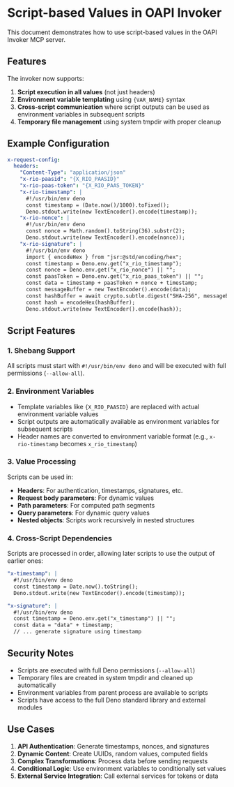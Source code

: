 # Script-based Values in OAPI Invoker

This document demonstrates how to use script-based values in the OAPI Invoker MCP server.

## Features

The invoker now supports:

1. **Script execution in all values** (not just headers)
2. **Environment variable templating** using `{VAR_NAME}` syntax
3. **Cross-script communication** where script outputs can be used as environment variables in subsequent scripts
4. **Temporary file management** using system tmpdir with proper cleanup

## Example Configuration

```yaml
x-request-config:
  headers:
    "Content-Type": "application/json"
    "x-rio-paasid": "{X_RIO_PAASID}"
    "x-rio-paas-token": "{X_RIO_PAAS_TOKEN}"
    "x-rio-timestamp": |
      #!/usr/bin/env deno
      const timestamp = (Date.now()/1000).toFixed();
      Deno.stdout.write(new TextEncoder().encode(timestamp));
    "x-rio-nonce": |
      #!/usr/bin/env deno
      const nonce = Math.random().toString(36).substr(2);
      Deno.stdout.write(new TextEncoder().encode(nonce));
    "x-rio-signature": |
      #!/usr/bin/env deno
      import { encodeHex } from "jsr:@std/encoding/hex";
      const timestamp = Deno.env.get("x_rio_timestamp");
      const nonce = Deno.env.get("x_rio_nonce") || "";
      const paasToken = Deno.env.get("x_rio_paas_token") || "";
      const data = timestamp + paasToken + nonce + timestamp;
      const messageBuffer = new TextEncoder().encode(data);
      const hashBuffer = await crypto.subtle.digest("SHA-256", messageBuffer);
      const hash = encodeHex(hashBuffer);
      Deno.stdout.write(new TextEncoder().encode(hash));
```

## Script Features

### 1. Shebang Support
All scripts must start with `#!/usr/bin/env deno` and will be executed with full permissions (`--allow-all`).

### 2. Environment Variables
- Template variables like `{X_RIO_PAASID}` are replaced with actual environment variable values
- Script outputs are automatically available as environment variables for subsequent scripts
- Header names are converted to environment variable format (e.g., `x-rio-timestamp` becomes `x_rio_timestamp`)

### 3. Value Processing
Scripts can be used in:
- **Headers**: For authentication, timestamps, signatures, etc.
- **Request body parameters**: For dynamic values
- **Path parameters**: For computed path segments
- **Query parameters**: For dynamic query values
- **Nested objects**: Scripts work recursively in nested structures

### 4. Cross-Script Dependencies
Scripts are processed in order, allowing later scripts to use the output of earlier ones:

```yaml
"x-timestamp": |
  #!/usr/bin/env deno
  const timestamp = Date.now().toString();
  Deno.stdout.write(new TextEncoder().encode(timestamp));

"x-signature": |
  #!/usr/bin/env deno
  const timestamp = Deno.env.get("x_timestamp") || "";
  const data = "data" + timestamp;
  // ... generate signature using timestamp
```

## Security Notes

- Scripts are executed with full Deno permissions (`--allow-all`)
- Temporary files are created in system tmpdir and cleaned up automatically
- Environment variables from parent process are available to scripts
- Scripts have access to the full Deno standard library and external modules

## Use Cases

1. **API Authentication**: Generate timestamps, nonces, and signatures
2. **Dynamic Content**: Create UUIDs, random values, computed fields
3. **Complex Transformations**: Process data before sending requests
4. **Conditional Logic**: Use environment variables to conditionally set values
5. **External Service Integration**: Call external services for tokens or data
